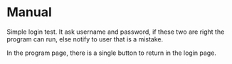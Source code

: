 # Manual

Simple login test. It ask username and password, if these two are right the program can run, else notify to user that is a mistake.

In the program page, there is a single button to return in the login page.
